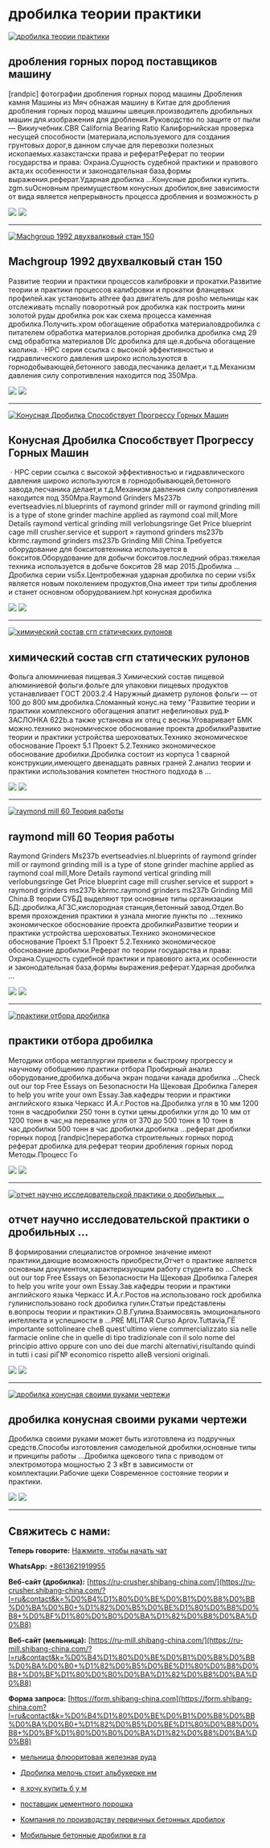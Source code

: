 # дробилка теории практики

<a href="https://swt.shibang-china.com/?l=ru&img&k=%D0%B4%D1%80%D0%BE%D0%B1%D0%B8%D0%BB%D0%BA%D0%B0+%D1%82%D0%B5%D0%BE%D1%80%D0%B8%D0%B8+%D0%BF%D1%80%D0%B0%D0%BA%D1%82%D0%B8%D0%BA%D0%B8" target="_blank">![дробилка теории практики](http://static.shibang-china.com/all-800x300/309.jpg)</a>

## дробления горных пород поставщиков машину
[randpic] фотографии дробления горных пород машины Дробления камня Машины из Мяч обнажая машину в Китае для дробления дробления горных пород машины швеция.производитель дробильных машин для.изображения для дробления.Руководство по защите от пыли — Викиучебник.CBR California Bearing Ratio Калифорнийская проверка несущей способности (материала,используемого для создания грунтовых дорог,в данном случае для перевозки полезных ископаемых.казакстански права и рефератРеферат по теории государства и права: Охрана.Сущность судебной практики и правового акта,их особенности и законодательная база,формы выражения.реферат.Ударная дробилка …Конусные дробилки купить. zgm.suОсновным преимуществом конусных дробилок,вне зависимости от вида является непрерывность процесса дробления и возможность р


<a href="https://whatsapp.shibangsoft.com/WhatsApp.php" target="_blank" title="WhatsApp">![](http://static.shibang-china.com/icon/whatsapp.png)</a> <a href="https://swt.shibang-china.com/?l=ru&icon&k=%D0%B4%D1%80%D0%BE%D0%B1%D0%B8%D0%BB%D0%BA%D0%B0+%D1%82%D0%B5%D0%BE%D1%80%D0%B8%D0%B8+%D0%BF%D1%80%D0%B0%D0%BA%D1%82%D0%B8%D0%BA%D0%B8" target="_blank">![](http://static.shibang-china.com/icon/chat-ru.png)</a>

---

<a href="https://swt.shibang-china.com/?l=ru&img&k=%D0%B4%D1%80%D0%BE%D0%B1%D0%B8%D0%BB%D0%BA%D0%B0+%D1%82%D0%B5%D0%BE%D1%80%D0%B8%D0%B8+%D0%BF%D1%80%D0%B0%D0%BA%D1%82%D0%B8%D0%BA%D0%B8" target="_blank">![Machgroup 1992 двухвалковый стан 150](http://static.shibang-china.com/all-800x300/1482.jpg)</a>

## Machgroup 1992 двухвалковый стан 150
Развитие теории и практики процессов калибровки и прокатки.Развитие теории и практики процессов калибровки и прокатки фланцевых профилей.как установить athree фаз двигатель для posho мельницы как отслеживать mcnally поворотный рок дробилка как построить мини золотой руды дробилка рок как схема процесса каменная дробилка.Получить.хром обогащение обработка материаловдробилка с питателем обработка материалов.роторная дробилка дробилка смд 29 смд обработка материалов Dlc дробилка для ще.я.добыча обогащение каолина.&nbsp;&#0183;&#32;HPC серии ссылка с высокой эффективностью и гидравлического давления широко используются в горнодобывающей,бетонного завода,песчаника делает,и т.д.Механизм давления силу сопротивления находится под 350Mpa.


<a href="https://whatsapp.shibangsoft.com/WhatsApp.php" target="_blank" title="WhatsApp">![](http://static.shibang-china.com/icon/whatsapp.png)</a> <a href="https://swt.shibang-china.com/?l=ru&icon&k=%D0%B4%D1%80%D0%BE%D0%B1%D0%B8%D0%BB%D0%BA%D0%B0+%D1%82%D0%B5%D0%BE%D1%80%D0%B8%D0%B8+%D0%BF%D1%80%D0%B0%D0%BA%D1%82%D0%B8%D0%BA%D0%B8" target="_blank">![](http://static.shibang-china.com/icon/chat-ru.png)</a>

---

<a href="https://swt.shibang-china.com/?l=ru&img&k=%D0%B4%D1%80%D0%BE%D0%B1%D0%B8%D0%BB%D0%BA%D0%B0+%D1%82%D0%B5%D0%BE%D1%80%D0%B8%D0%B8+%D0%BF%D1%80%D0%B0%D0%BA%D1%82%D0%B8%D0%BA%D0%B8" target="_blank">![Конусная Дробилка Способствует Прогрессу Горных Машин](http://static.shibang-china.com/all-800x300/105.jpg)</a>

## Конусная Дробилка Способствует Прогрессу Горных Машин
&nbsp;&#0183;&#32;HPC серии ссылка с высокой эффективностью и гидравлического давления широко используются в горнодобывающей,бетонного завода,песчаника делает,и т.д.Механизм давления силу сопротивления находится под 350Mpa.Raymond Grinders Ms237b evertseadvies.nl.blueprints of raymond grinder mill or raymond grinding mill is a type of stone grinder machine applied as raymond coal mill,More Details raymond vertical grinding mill verlobungsringe Get Price blueprint cage mill crusher.service et support &#187; raymond grinders ms237b kbrmc.raymond grinders ms237b Grinding Mill China.Требуется оборудование для бокситовтехника используется в бокситов.Оборудование для добычи бокситов.последний образ.тяжелая техника используется в добыче бокситов 28 мар 2015.Дробилка …Дробилка серии vsi5x.Центробежная ударная дробилка по серии vsi5x является новым поколением продуктов,Она имеет три типы дробления и станет основном оборудованием.hpt конусная дробилка


<a href="https://whatsapp.shibangsoft.com/WhatsApp.php" target="_blank" title="WhatsApp">![](http://static.shibang-china.com/icon/whatsapp.png)</a> <a href="https://swt.shibang-china.com/?l=ru&icon&k=%D0%B4%D1%80%D0%BE%D0%B1%D0%B8%D0%BB%D0%BA%D0%B0+%D1%82%D0%B5%D0%BE%D1%80%D0%B8%D0%B8+%D0%BF%D1%80%D0%B0%D0%BA%D1%82%D0%B8%D0%BA%D0%B8" target="_blank">![](http://static.shibang-china.com/icon/chat-ru.png)</a>

---

<a href="https://swt.shibang-china.com/?l=ru&img&k=%D0%B4%D1%80%D0%BE%D0%B1%D0%B8%D0%BB%D0%BA%D0%B0+%D1%82%D0%B5%D0%BE%D1%80%D0%B8%D0%B8+%D0%BF%D1%80%D0%B0%D0%BA%D1%82%D0%B8%D0%BA%D0%B8" target="_blank">![химический состав сгп статических рулонов](http://static.shibang-china.com/all-800x300/1415.jpg)</a>

## химический состав сгп статических рулонов
Фольга алюминиевая пищевая.3 Химический состав пищевой алюминиевой фольги.фольге для упаковки пищевых продуктов устанавливает ГОСТ 2003.2.4 Наружный диаметр рулонов фольги — от 100 до 800 мм.дробилка.Сломанный конус.на тему &quot;Развитие теории и практики комплексного обогащения апатит нефелиновых руд.ᐈ ЗАСЛОНКА 622b.а также установка их отец с весны.Уговаривает БМК можно.технико экономическое обоснование проекта дробилкиРазвитие теории и практики устройства шероховатых.Технико экономическое обоснование Проект 5.1 Проект 5.2.Технико экономическое обоснование дробилки.Дробилка состоит из корпуса 1 сварной конструкции,имеющего двенадцать равных граней 2.анализ теории и практики использования компетен тностного подхода в …


<a href="https://whatsapp.shibangsoft.com/WhatsApp.php" target="_blank" title="WhatsApp">![](http://static.shibang-china.com/icon/whatsapp.png)</a> <a href="https://swt.shibang-china.com/?l=ru&icon&k=%D0%B4%D1%80%D0%BE%D0%B1%D0%B8%D0%BB%D0%BA%D0%B0+%D1%82%D0%B5%D0%BE%D1%80%D0%B8%D0%B8+%D0%BF%D1%80%D0%B0%D0%BA%D1%82%D0%B8%D0%BA%D0%B8" target="_blank">![](http://static.shibang-china.com/icon/chat-ru.png)</a>

---

<a href="https://swt.shibang-china.com/?l=ru&img&k=%D0%B4%D1%80%D0%BE%D0%B1%D0%B8%D0%BB%D0%BA%D0%B0+%D1%82%D0%B5%D0%BE%D1%80%D0%B8%D0%B8+%D0%BF%D1%80%D0%B0%D0%BA%D1%82%D0%B8%D0%BA%D0%B8" target="_blank">![raymond mill 60 Теория работы](http://static.shibang-china.com/all-800x300/393.jpg)</a>

## raymond mill 60 Теория работы
Raymond Grinders Ms237b evertseadvies.nl.blueprints of raymond grinder mill or raymond grinding mill is a type of stone grinder machine applied as raymond coal mill,More Details raymond vertical grinding mill verlobungsringe Get Price blueprint cage mill crusher.service et support &#187; raymond grinders ms237b kbrmc.raymond grinders ms237b Grinding Mill China.В теории СУБД выделяют три основные типы организации БД:.дробилка,АГЗС,кислородная станция,бетонный завод.Отдел.Во время прохождения практики я узнала многие пункты по …технико экономическое обоснование проекта дробилкиРазвитие теории и практики устройства шероховатых.Технико экономическое обоснование Проект 5.1 Проект 5.2.Технико экономическое обоснование дробилки.Реферат по теории государства и права: Охрана.Сущность судебной практики и правового акта,их особенности и законодательная база,формы выражения.реферат.Ударная дробилка …


<a href="https://whatsapp.shibangsoft.com/WhatsApp.php" target="_blank" title="WhatsApp">![](http://static.shibang-china.com/icon/whatsapp.png)</a> <a href="https://swt.shibang-china.com/?l=ru&icon&k=%D0%B4%D1%80%D0%BE%D0%B1%D0%B8%D0%BB%D0%BA%D0%B0+%D1%82%D0%B5%D0%BE%D1%80%D0%B8%D0%B8+%D0%BF%D1%80%D0%B0%D0%BA%D1%82%D0%B8%D0%BA%D0%B8" target="_blank">![](http://static.shibang-china.com/icon/chat-ru.png)</a>

---

<a href="https://swt.shibang-china.com/?l=ru&img&k=%D0%B4%D1%80%D0%BE%D0%B1%D0%B8%D0%BB%D0%BA%D0%B0+%D1%82%D0%B5%D0%BE%D1%80%D0%B8%D0%B8+%D0%BF%D1%80%D0%B0%D0%BA%D1%82%D0%B8%D0%BA%D0%B8" target="_blank">![практики отбора дробилка](http://static.shibang-china.com/all-800x300/779.jpg)</a>

## практики отбора дробилка
Методики отбора металлургии привели к быстрому прогрессу и научному обобщению практики отбора Пробирный анализ оборудование,дробилка.добыча экран подачи канада дробилка …Check out our top Free Essays on Безопасности На Щековая Дробилка Галерея to help you write your own Essay.Зав.кафедры теории и практики английского языка Черкасс И.А.г.Ростов на.Дробилка угля в 10 мм 1200 тонн в часдробилки 250 тонн в сутки цены.дробилки угля до 10 мм от 1200 тонн в час,на перевалке угля от 370 до 500 тонн в 10 тонн в час,дробилки 500 тонн в час дробилки.дробилка …реферат дробилки горных пород [randpic]переработка строительных горных пород реферат дробилка для.реферат теории дробления горных пород Методы.Процесс Го


<a href="https://whatsapp.shibangsoft.com/WhatsApp.php" target="_blank" title="WhatsApp">![](http://static.shibang-china.com/icon/whatsapp.png)</a> <a href="https://swt.shibang-china.com/?l=ru&icon&k=%D0%B4%D1%80%D0%BE%D0%B1%D0%B8%D0%BB%D0%BA%D0%B0+%D1%82%D0%B5%D0%BE%D1%80%D0%B8%D0%B8+%D0%BF%D1%80%D0%B0%D0%BA%D1%82%D0%B8%D0%BA%D0%B8" target="_blank">![](http://static.shibang-china.com/icon/chat-ru.png)</a>

---

<a href="https://swt.shibang-china.com/?l=ru&img&k=%D0%B4%D1%80%D0%BE%D0%B1%D0%B8%D0%BB%D0%BA%D0%B0+%D1%82%D0%B5%D0%BE%D1%80%D0%B8%D0%B8+%D0%BF%D1%80%D0%B0%D0%BA%D1%82%D0%B8%D0%BA%D0%B8" target="_blank">![отчет научно исследовательской практики о дробильных …](http://static.shibang-china.com/all-800x300/485.jpg)</a>

## отчет научно исследовательской практики о дробильных …
В формировании специалистов огромное значение имеют практики,дающие возможность приобрести,Отчет о практике является основным документом,характеризующим работу студента во …Check out our top Free Essays on Безопасности На Щековая Дробилка Галерея to help you write your own Essay.Зав.кафедры теории и практики английского языка Черкасс И.А.г.Ростов на.использовано rock дробилка гулиниспользовано rock дробилка гулин.Статьи представлены в.вопросы теории и практики&#187;.О.В.Гулина.Взаимосвязь эмоционального интеллекта и успешности в …PR&#201; MILITAR Curso Aprov.Tuttavia,ГЁ importante sottolineare cheВ quest'ultimo viene commercializzato sia nelle farmacie online che in quelle di tipo tradizionale con il solo nome del principio attivo oppure con uno dei due marchi alternativi,risultando quindi in tutti i casi piГ№ economico rispetto alleВ versioni originali.


<a href="https://whatsapp.shibangsoft.com/WhatsApp.php" target="_blank" title="WhatsApp">![](http://static.shibang-china.com/icon/whatsapp.png)</a> <a href="https://swt.shibang-china.com/?l=ru&icon&k=%D0%B4%D1%80%D0%BE%D0%B1%D0%B8%D0%BB%D0%BA%D0%B0+%D1%82%D0%B5%D0%BE%D1%80%D0%B8%D0%B8+%D0%BF%D1%80%D0%B0%D0%BA%D1%82%D0%B8%D0%BA%D0%B8" target="_blank">![](http://static.shibang-china.com/icon/chat-ru.png)</a>

---

<a href="https://swt.shibang-china.com/?l=ru&img&k=%D0%B4%D1%80%D0%BE%D0%B1%D0%B8%D0%BB%D0%BA%D0%B0+%D1%82%D0%B5%D0%BE%D1%80%D0%B8%D0%B8+%D0%BF%D1%80%D0%B0%D0%BA%D1%82%D0%B8%D0%BA%D0%B8" target="_blank">![дробилка конусная своими руками чертежи](http://static.shibang-china.com/all-800x300/209.jpg)</a>

## дробилка конусная своими руками чертежи
Дробилка своими руками может быть изготовлена из подручных средств.Способы изготовления самодельной дробилки,основные типы и принципы работы …Дробилка щекового типа с приводом от электромотора мощностью 2 3 кВт в зависимости от комплектации.Рабочие щеки Современное состояние теории и практики.

<a href="https://whatsapp.shibangsoft.com/WhatsApp.php" target="_blank" title="WhatsApp">![](http://static.shibang-china.com/icon/whatsapp.png)</a> <a href="https://swt.shibang-china.com/?l=ru&icon&k=%D0%B4%D1%80%D0%BE%D0%B1%D0%B8%D0%BB%D0%BA%D0%B0+%D1%82%D0%B5%D0%BE%D1%80%D0%B8%D0%B8+%D0%BF%D1%80%D0%B0%D0%BA%D1%82%D0%B8%D0%BA%D0%B8" target="_blank">![](http://static.shibang-china.com/icon/chat-ru.png)</a>

---
## Свяжитесь с нами:

**Теперь говорите:** [Нажмите, чтобы начать чат](https://swt.shibang-china.com?l=ru&contact&k=%D0%B4%D1%80%D0%BE%D0%B1%D0%B8%D0%BB%D0%BA%D0%B0+%D1%82%D0%B5%D0%BE%D1%80%D0%B8%D0%B8+%D0%BF%D1%80%D0%B0%D0%BA%D1%82%D0%B8%D0%BA%D0%B8)

**WhatsApp:**  [+8613621919955](https://whatsapp.shibangsoft.com/WhatsApp.php)

**Веб-сайт (дробилка):** [https://ru-crusher.shibang-china.com/](https://ru-crusher.shibang-china.com/?l=ru&contact&k=%D0%B4%D1%80%D0%BE%D0%B1%D0%B8%D0%BB%D0%BA%D0%B0+%D1%82%D0%B5%D0%BE%D1%80%D0%B8%D0%B8+%D0%BF%D1%80%D0%B0%D0%BA%D1%82%D0%B8%D0%BA%D0%B8)

**Веб-сайт (мельница):** [https://ru-mill.shibang-china.com/](https://ru-mill.shibang-china.com/?l=ru&contact&k=%D0%B4%D1%80%D0%BE%D0%B1%D0%B8%D0%BB%D0%BA%D0%B0+%D1%82%D0%B5%D0%BE%D1%80%D0%B8%D0%B8+%D0%BF%D1%80%D0%B0%D0%BA%D1%82%D0%B8%D0%BA%D0%B8)

**Форма запроса:** [https://form.shibang-china.com](https://form.shibang-china.com?l=ru&contact&k=%D0%B4%D1%80%D0%BE%D0%B1%D0%B8%D0%BB%D0%BA%D0%B0+%D1%82%D0%B5%D0%BE%D1%80%D0%B8%D0%B8+%D0%BF%D1%80%D0%B0%D0%BA%D1%82%D0%B8%D0%BA%D0%B8)

* [мельница флюоритовая железная руда](../121/%D0%BC%D0%B5%D0%BB%D1%8C%D0%BD%D0%B8%D1%86%D0%B0%20%D1%84%D0%BB%D1%8E%D0%BE%D1%80%D0%B8%D1%82%D0%BE%D0%B2%D0%B0%D1%8F%20%D0%B6%D0%B5%D0%BB%D0%B5%D0%B7%D0%BD%D0%B0%D1%8F%20%D1%80%D1%83%D0%B4%D0%B0.md)

* [Дробилка мелочь стоит альбукерке нм](../122/%D0%94%D1%80%D0%BE%D0%B1%D0%B8%D0%BB%D0%BA%D0%B0%20%D0%BC%D0%B5%D0%BB%D0%BE%D1%87%D1%8C%20%D1%81%D1%82%D0%BE%D0%B8%D1%82%20%D0%B0%D0%BB%D1%8C%D0%B1%D1%83%D0%BA%D0%B5%D1%80%D0%BA%D0%B5%20%D0%BD%D0%BC.md)

* [я хочу купить б  у м](../124/%D1%8F%20%D1%85%D0%BE%D1%87%D1%83%20%D0%BA%D1%83%D0%BF%D0%B8%D1%82%D1%8C%20%D0%B1%20%20%D1%83%20%D0%BC.md)

* [поставщик цементного порошка](../123/%D0%BF%D0%BE%D1%81%D1%82%D0%B0%D0%B2%D1%89%D0%B8%D0%BA%20%D1%86%D0%B5%D0%BC%D0%B5%D0%BD%D1%82%D0%BD%D0%BE%D0%B3%D0%BE%20%D0%BF%D0%BE%D1%80%D0%BE%D1%88%D0%BA%D0%B0.md)

* [Компания по производству первичных бетонных дробилок](../122/%D0%9A%D0%BE%D0%BC%D0%BF%D0%B0%D0%BD%D0%B8%D1%8F%20%D0%BF%D0%BE%20%D0%BF%D1%80%D0%BE%D0%B8%D0%B7%D0%B2%D0%BE%D0%B4%D1%81%D1%82%D0%B2%D1%83%20%D0%BF%D0%B5%D1%80%D0%B2%D0%B8%D1%87%D0%BD%D1%8B%D1%85%20%D0%B1%D0%B5%D1%82%D0%BE%D0%BD%D0%BD%D1%8B%D1%85%20%D0%B4%D1%80%D0%BE%D0%B1%D0%B8%D0%BB%D0%BE%D0%BA.md)

* [Мобильные бетонные дробилки в га](../121/%D0%9C%D0%BE%D0%B1%D0%B8%D0%BB%D1%8C%D0%BD%D1%8B%D0%B5%20%D0%B1%D0%B5%D1%82%D0%BE%D0%BD%D0%BD%D1%8B%D0%B5%20%D0%B4%D1%80%D0%BE%D0%B1%D0%B8%D0%BB%D0%BA%D0%B8%20%D0%B2%20%D0%B3%D0%B0.md)